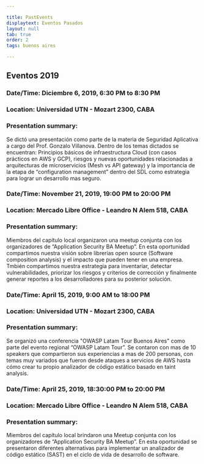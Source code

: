 ```yaml
---

title: PastEvents
displaytext: Eventos Pasados
layout: null
tab: true
order: 2
tags: buenos aires

---
```


## Eventos 2019

### Date/Time: Diciembre 6, 2019, 6:30 PM to 8:30 PM 
### Location: Universidad UTN - Mozart 2300, CABA
### Presentation summary:

Se dictó una presentación como parte de la materia de Seguridad Aplicativa a cargo del Prof. Gonzalo Villanova.
Dentro de los temas dictados se encuentran: Principios básicos de infraestructura Cloud (con casos prácticos en AWS y GCP), riesgos y nuevas oportunidades relacionadas a arquitecturas de microservicios (Mesh vs API gateway) y la importancia de la etapa de “configuration management” dentro del SDL como estrategia para lograr un desarrollo mas seguro.

### Date/Time: November 21, 2019, 19:00 PM to 20:00 PM 
### Location: Mercado Libre Office - Leandro N Alem 518, CABA
### Presentation summary:

 Miembros del capítulo local organizaron una meetup conjunta con los organizadores de “Application Security BA Meetup”. En esta oportunidad compartimos nuestra visión sobre librerías open source (Software composition analysis) y el impacto que pueden tener en una empresa. Tmbién compartimos nuestra estrategia para inventariar, detectar vulnerabilidades, priorizar los riesgos y criterios de corrección y finalmente generar reportes a los desarrolladores para su posterior solución. 

### Date/Time: April 15, 2019, 9:00 AM to 18:00 PM 
### Location: Universidad UTN - Mozart 2300, CABA
### Presentation summary:

Se organizó una conferencia "OWASP Latam Tour Buenos Aires" como parte del evento regional “OWASP Latam Tour”. Se contaron con mas de 10 speakers que compartieron sus experiencias a mas de 200 personas, con temas muy variados que fueron desde ataques a servicios de AWS hasta cómo crear tu propio analizador de código estático basado en taint analysis.  

### Date/Time: April 25, 2019, 18:30:00 PM to 20:00 PM 
### Location: Mercado Libre Office - Leandro N Alem 518, CABA
### Presentation summary:

Miembros del capítulo local brindaron una Meetup conjunta con los organizadores de “Application Security BA Meetup”.  En esta oportunidad se presentaron diferentes alternativas para implementar un analizador de código estático (SAST) en el ciclo de vida de desarrollo de software.
